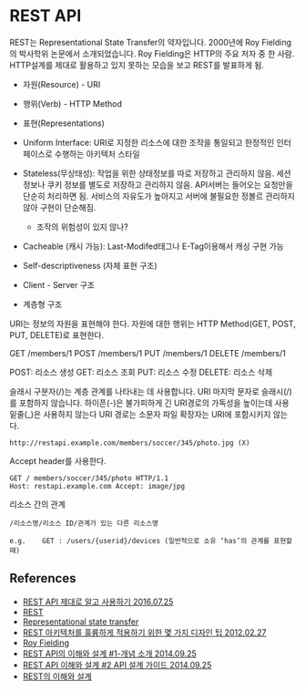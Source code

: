 # REST API
REST는 Representational State Transfer의 약자입니다. 2000년에 Roy Fielding의 박사학위 논문에서 소개되었습니다. Roy Fielding은 HTTP의 주요 저자 중 한 사람. HTTP설계를 제대로 활용하고 있지 못하는 모습을 보고 REST를 발표하게 됨.

* 자원(Resource) - URI
* 행위(Verb) - HTTP Method
* 표현(Representations)


* Uniform Interface: URI로 지정한 리소스에 대한 조작을 통일되고 한정적인 인터페이스로 수행하는 아키텍처 스타일
* Stateless(무상태성): 작업을 위한 상태정보를 따로 저장하고 관리하지 않음. 세션 정보나 쿠키 정보를 별도로 저장하고 관리하지 않음. API서버는 들어오는 요청만을 단순히 처리하면 됨. 서비스의 자유도가 높아지고 서버에 불필요한 정볼르 관리하지 않아 구현이 단순해짐.
  * 조작의 위험성이 있지 않나?
* Cacheable (캐시 가능): Last-Modifed태그나 E-Tag이용해서 캐싱 구현 가능
* Self-descriptiveness (자체 표현 구조)
* Client - Server 구조
* 계층형 구조


URI는 정보의 자원을 표현해야 한다.
자원에 대한 행위는 HTTP Method(GET, POST, PUT, DELETE)로 표현한다.

GET /members/1
POST /members/1
PUT /members/1
DELETE /members/1

POST: 리소스 생성
GET: 리소스 조회
PUT: 리소스 수정
DELETE: 리소스 삭제

슬래시 구분자(/)는 계층 관계를 나타내는 데 사용합니다.
URI 마지막 문자로 슬래시(/)를 포함하지 않습니다.
하이픈(-)은 불가피하게 긴 URI경로의 가독성을 높이는데 사용
밑줄(_)은 사용하지 않는다
URI 경로는 소문자
파일 확장자는 URI에 포함시키지 않는다.
```
http://restapi.example.com/members/soccer/345/photo.jpg (X)
```
Accept header를 사용한다.
```
GET / members/soccer/345/photo HTTP/1.1
Host: restapi.example.com Accept: image/jpg
```

리소스 간의 관계
```
/리소스명/리소스 ID/관계가 있는 다른 리소스명

e.g.    GET : /users/{userid}/devices (일반적으로 소유 ‘has’의 관계를 표현할 때)
```


## References
* [REST API 제대로 알고 사용하기 2016.07.25](https://meetup.toast.com/posts/92)
* [REST](https://ko.wikipedia.org/wiki/REST)
* [Representational state transfer](https://en.wikipedia.org/wiki/Representational_state_transfer)
* [REST 아키텍처를 훌륭하게 적용하기 위한 몇 가지 디자인 팁 2012.02.27](https://spoqa.github.io/2012/02/27/rest-introduction.html)
* [Roy Fielding](https://en.wikipedia.org/wiki/Roy_Fielding)
* [REST API의 이해와 설계 #1-개념 소개 2014.09.25](http://bcho.tistory.com/953)
* [REST API 이해와 설계 #2 API 설계 가이드 2014.09.25](http://bcho.tistory.com/954)
* [REST의 이해와 설계](https://yangbongsoo.gitbook.io/study/undefined-1/rest)
